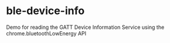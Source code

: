 ble-device-info
===============

Demo for reading the GATT Device Information Service using the chrome.bluetoothLowEnergy API
